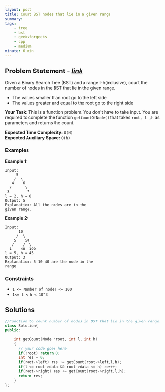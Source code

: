 ```yaml
---
layout: post
title: Count BST nodes that lie in a given range            
summary:
tags:
    - tree
    - bst
    - geeksforgeeks
    - cpp
    - medium
minute: 6 min
---
```


## Problem Statement - [*link*](https://practice.geeksforgeeks.org/problems/count-bst-nodes-that-lie-in-a-given-range/0/?track=DSASP-BST&batchId=154)  

Given a Binary Search Tree (BST) and a range l-h(inclusive), count the number of nodes in the BST that lie in the given range.

+ The values smaller than root go to the left side
+ The values greater and equal to the root go to the right side


**Your Task:** 
This is a function problem. You don't have to take input. You are required to complete the function `getCountOfNode()` that takes `root, l ,h` as parameters and returns the count. 

**Expected Time Complexity:** `O(N)`      
**Expected Auxiliary Space:** `O(h)`  

### Examples

**Example 1:**   
```
Input:
     5
    /  \
   4    6
  /      \
 3        7
l = 2, h = 8
Output: 5
Explanation: All the nodes are in the
given range.
```   

**Example 2:**   
```
Input:
      10
     /  \
    5    50
   /    /  \
  1    40  100
l = 5, h = 45
Output: 3
Explanation: 5 10 40 are the node in the
range
```


### Constraints

+ `1 <= Number of nodes <= 100`
+ `1<= l < h < 10^3`

## Solutions

```cpp
//Function to count number of nodes in BST that lie in the given range.
class Solution{
public:

    int getCount(Node *root, int l, int h)
    {
      // your code goes here  
      if(!root) return 0;
      int res = 0;
      if(root->left) res += getCount(root->left,l,h);
      if(l <= root->data && root->data <= h) res++;
      if(root->right) res += getCount(root->right,l,h);
      return res;
    }
};
```

